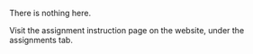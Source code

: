 There is nothing here. 

Visit the assignment instruction page on the website, under the assignments tab.